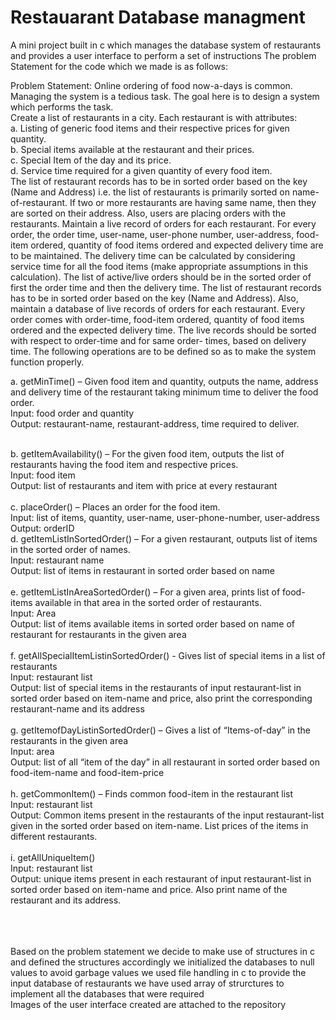 # Restauarant Database managment
A mini project built in c which manages the database system of restaurants and provides a user interface to perform a set of instructions
The problem Statement for the code which we made is as follows:

Problem Statement:
Online ordering of food now-a-days is common. Managing the system is a tedious task. The goal here is to design a
system which performs the task.<br />
Create a list of restaurants in a city. Each restaurant is with attributes:<br />
a. Listing of generic food items and their respective prices for given quantity. <br />
b. Special items available at the restaurant and their prices. <br />
c. Special Item of the day and its price. <br />
d. Service time required for a given quantity of every food item. <br />
The list of restaurant records has to be in sorted order based on the key (Name and Address) i.e. the list of restaurants is
primarily sorted on name-of-restaurant. If two or more restaurants are having same name, then they are sorted on their
address.
Also, users are placing orders with the restaurants. Maintain a live record of orders for each restaurant. For every order,
the order time, user-name, user-phone number, user-address, food-item ordered, quantity of food items ordered and
expected delivery time are to be maintained. The delivery time can be calculated by considering service time for all the
food items (make appropriate assumptions in this calculation). The list of active/live orders should be in the sorted order
of first the order time and then the delivery time.
The list of restaurant records has to be in sorted order based on the key (Name and Address).
Also, maintain a database of live records of orders for each restaurant. Every order comes with order-time, food-item
ordered, quantity of food items ordered and the expected delivery time. The live records should be sorted with respect to
order-time and for same order- times, based on delivery time.
The following operations are to be defined so as to make the system function properly.

a. getMinTime() – Given food item and quantity, outputs the name, address and delivery time of the restaurant
taking minimum time to deliver the food order.<br />
Input: food order and quantity<br />
Output: restaurant-name, restaurant-address, time required to deliver.<br /><br />

b. getItemAvailability() – For the given food item, outputs the list of restaurants having the food item and respective
prices.<br />
Input: food item<br />
Output: list of restaurants and item with price at every restaurant<br /><br />
c. placeOrder() – Places an order for the food item.<br />
Input: list of items, quantity, user-name, user-phone-number, user-address<br />
Output: orderID<br />
d. getItemListInSortedOrder() – For a given restaurant, outputs list of items in the sorted order of names.<br />
Input: restaurant name<br />
Output: list of items in restaurant in sorted order based on name<br /><br />
e. getItemListInAreaSortedOrder() – For a given area, prints list of food-items available in that area in the sorted
order of restaurants.<br />
Input: Area<br />
Output: list of items available items in sorted order based on name of restaurant for restaurants in the given area<br /><br />
f. getAllSpecialItemListinSortedOrder() - Gives list of special items in a list of restaurants<br />
Input: restaurant list<br />
Output: list of special items in the restaurants of input restaurant-list in sorted order based on item-name and
price, also print the corresponding restaurant-name and its address<br /><br />
g. getItemofDayListinSortedOrder() – Gives a list of “Items-of-day” in the restaurants in the given area<br />
Input: area<br />
Output: list of all “item of the day” in all restaurant in sorted order based on food-item-name and food-item-price<br /><br />
h. getCommonItem() – Finds common food-item in the restaurant list<br />
Input: restaurant list<br />
Output: Common items present in the restaurants of the input restaurant-list given in the sorted order based on
item-name. List prices of the items in different restaurants.<br /><br />
i. getAllUniqueItem()<br />
Input: restaurant list<br />
Output: unique items present in each restaurant of input restaurant-list in sorted order based on item-name and
price. Also print name of the restaurant and its address.<br /><br />

<br /><br /> 
Based on the problem statement we decide to make use of structures in c and defined the structures accordingly
we initialized the databases to null values to avoid garbage values
we used file handling in c to provide the input database of restaurants
we have used array of strurctures to implement all the databases that were required
<br />
Images of the user interface created are attached to the repository
